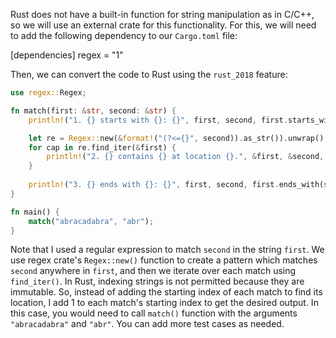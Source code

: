 Rust does not have a built-in function for string manipulation as in C/C++, so we will use an external crate for this functionality. For this, we will need to add the following dependency to our `Cargo.toml` file:

[dependencies]
regex = "1"

Then, we can convert the code to Rust using the `rust_2018` feature:
```rust
use regex::Regex;

fn match(first: &str, second: &str) {
    println!("1. {} starts with {}: {}", first, second, first.starts_with(second));

    let re = Regex::new(&format!("(?<={}", second)).as_str()).unwrap();
    for cap in re.find_iter(&first) {
        println!("2. {} contains {} at location {}.", &first, &second, cap.start() + 1);
    }
    
    println!("3. {} ends with {}: {}", first, second, first.ends_with(second));
}

fn main() {
    match("abracadabra", "abr");
}
```
Note that I used a regular expression to match `second` in the string `first`. We use regex crate's `Regex::new()` function to create a pattern which matches `second` anywhere in `first`, and then we iterate over each match using `find_iter()`. In Rust, indexing strings is not permitted because they are immutable. So, instead of adding the starting index of each match to find its location, I add 1 to each match's starting index to get the desired output.
In this case, you would need to call `match()` function with the arguments `"abracadabra"` and `"abr"`. You can add more test cases as needed.
